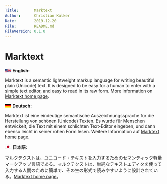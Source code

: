 ```yaml
---
Title:       Marktext
Author:      Christian Külker
Date:        2019-12-20
File:        README.md
FileVersion: 0.1.0
---
```


Marktext
========

![English Language](i/english.png?raw=true "English") __English:__

Marktext is a semantic lightweight markup language for writing beautiful plain
(Unicode) text.  It is designed to be easy for a human to enter with a simple
text editor, and easy to read in its raw form. More information on [Marktext
home page][].

![German Language](i/german.png?raw=true "Deutsch")  __Deutsch:__

Marktext ist eine eindeutige semantische Auszeichnungssprache für die
Herstellung von schönen (Unicode) Texten. Es wurde für Menschen entwickelt, die
Text mit einem schlichten Text-Editor eingeben, und dann ebenso leicht in
seiner rohen Form lesen. Weitere Information auf [Marktext home page][].

![Japanese Language](i/japanese.png?raw=true "日本語") __日本語:__

マルクテクストは、ユニコード・テキストを入力するためのセマンティック軽量マークアップ言語である。マルクテクストは、単純なテキストエディタを使って入力する人間のために簡単で、その生の形式で読みやすいように設計されている。[Marktext home page][]。

[Marktext home page]: http://www.marktext.org
